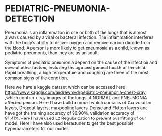 # PEDIATRIC-PNEUMONIA-DETECTION
Pneumonia is an inflammation in one or both of the lungs that is almost always caused by a viral or bacterial infection. The inflammation interferes with the body’s ability to deliver oxygen and remove carbon dioxide from the blood. A person is more likely to get pneumonia as a child, known as pediatric pneumonia, than they are as an adult.

Symptoms of pediatric pneumonia depend on the cause of the infection and several other factors, including the age and general health of the child. Rapid breathing, a high temperature and coughing are three of the most common signs of the condition.

Here we have a kaggle dataset which can be accessed here https://www.kaggle.com/andrewmvd/pediatric-pneumonia-chest-xray ,which contain x-ray images of the lungs of NORMAL and PNEUMONIA affected person. Here I have build a model which contains of Convolution layers, Dropout layers, maxpooling layers, Dense and Flatten layers and have got the training accuracy of 96.90%, validation accuracy of 81.41%.Here I have used L2 Regularization to prevent overfitting of our model. Here I have also used kerastuner to get the best possible hyperparameters for our model.
